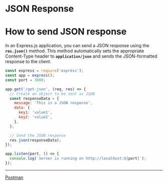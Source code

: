 # JSON Response

# How to send JSON response

In an Express.js application, you can send a JSON response using the **`res.json()`** method. This method automatically sets the appropriate Content-Type header to **`application/json`** and sends the JSON-formatted response to the client.

```jsx
const express = require('express');
const app = express();
const port = 3000;

app.get('/get-json', (req, res) => {
  // Create an object to be sent as JSON
  const responseData = {
    message: 'This is a JSON response',
    data: {
      key1: 'value1',
      key2: 'value2',
    },
  };

  // Send the JSON response
  res.json(responseData);
});

app.listen(port, () => {
  console.log(`Server is running on http://localhost:${port}`);
});
```

---

[Postman](./Postman.md)